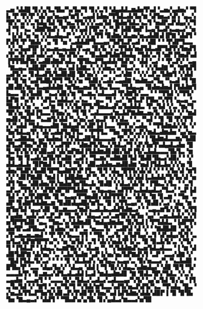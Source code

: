 ▃▅▝▟▟█▝▊▞▄▜▃▜▙▞▚▞▙▞▜▝▊▞▃▜▝▟▄▟▟▃▆▟▅▜▚▟▝▃▅▞▄▟▅▞▝▜▙▝▛▝▛▞▛▝▟▞▄▞▅▃▄▞▆▜▝▃▄▟▐▟▅▞▜▜▟▃▟▞▙▞▆▝▟▜▅▃▞▟▚▝▄▃▚▜▛▞▚▞▞▃▜▟▄▜▟▝█▝▅▃▜▜▞▞▞▃▄▜▟▝█▟▅▜▟▃▚▃▜▝▅▟▛▃▛▟▄▞▞▜▟▝▜▝▚▃▝▟▇▛▇▟▚▝▛▝▛▞▄▟▐▜▛▃▚▝▚▛▐▟▉▜▅▛▐▃▄▜▃▟▚▃▄▃▞▝▅▝▐▞▟▝▅▝▅▝▞▟▃▟▄▃▛▝▃▞▞▞▄▜▜▝▉▟▆▞▟▃▅▞▅▃▟▟▊▟▐▛▇▝▟▟▜▝▛▟▜▝▛▝▇▟▞▝▄▝▊▝▅▝▃▟▟▟▛▜▃▃▄▞▜▟▜▃▛▃▟▝▝▟▉▝▝▝▛▟▛▜▃▃▝▞▃▜▄▟▜▛▐▞▄▃▅▃▄▃▙▞▛▃▄▝▉▞▙▝▞▃▜▜▟▞▅▟▜▟▃▟▛▜▟▜▚▜▅▟▜▞▛▃▜▞▄▟▚▟▞▃▞▝▆▞▟▜▞▃▝▝▉▃▙▟▜▟▆▜▙▟▄▝▜▟▞▃▜▝▅▛▐▜▅▟▚▟▐▜▜▜▙▛▇▞▃▟▉▟▇▟▚▟▃▝█▜▙▃▛▜▄▟▟▞▜▟▚▞▝▟▟▝▃▞▝▝▛▃▛▞▝▃▄▝▇▃▄▃▚▟█▟▛▃▝▞▄▃▚▟▐▟▇▃▚▝▞▟▅▃▚▞▜▃▞▃▝▝▞▞▙▟▇▝▚▝▇▜▟▜▃▟▜▞▃▝▊▟▃▟▜▞▙▟▉▟█▝█▞▅▞▞▝▃▝▝▃▞▟▇▝▝▞▞▃▛▃▜▟▆▜▝▞▟▟▛▝█▝▆▝▄▟▜▟█▞▛▜▝▜▞▞▅▝▜▟▊▞▃▟▞▃▄▟▇▝▅▟▆▃▞▜▄▝▚▃▟▝▜▝▇▟▊▟▉▞▆▃▜▃▄▟▟▟▇▝▆▜▅▃▅▟▜▞▙▃▜▃▃▝▜▟▄▃▄▝▉▟▅▟▅▟▐▜▟▟▆▜▙▃▃▝▊▞▙▟▊▝▚▃▞▟▊▞▆▝▜▃▆▃▚▟▃▃▟▝▛▟▇▜▞▃▃▝▝▝▜▜▟▝▞▜▜▞▙▛▇▝▚▞▛▝▝▟▜▃▚▟▟▃▞▃▚▃▝▝▄▃▝▜▝▃▞▝▆▜▃▛▐▜▙▞▚▜▜▝▄▃▄▝▃▜▙▟▞▞▅▝▃▝▃▞▆▝▜▝▞▞▙▞▛▜▞▜▅▟▃▟▚▞▙▟▟▟▃▝▛▃▜▟▝▞▃▝▆▞▜▜▛▞▅▝█▟▐▜▃▃▜▜▅▞▄▝▜▝█▝▃▟▃▃▃▞▆▃▙▛▇▟▆▃▅▞▙▝▟▟▞▝▞▝▆▟▅▟▊▞▜▟▃▝▚▃▆▜▞▟▟▝▚▞▅▞▃▞▄▃▛▝▛▞▟▃▝▝▃▝▚▟▝▝▊▝█▝▛▞▛▜▞▞▚▟▟▝▜▟▄▃▃▟▇▝▇▟▄▟▚▞▟▛▐▟▐▃▃▝▛▜▚▞▃▟▄▝▝▜▜▟▆▟▞▞▙▝▞▜▅▜▟▃▄▜▚▝▟▞▃▟▟▜▄▜▜▃▝▝▛▜▜▃▝▜▅▝█▜▞▃▛▞▆▟▃▟▆▟▅▝▄▞▅▃▙▞▃▟▇▟▄▝▄▞▙▟▅▟▝▞▛▟▃▟▉▜▟▃▃▃▅▝▛▃▚▞▞▝▐▝█▟▆▟▃▃▆▞▜▟▉▟▜▃▟▜▅▞▚▛▇▝▞▃▟▜▛▝▝▟▆▟▜▞▙▃▚▜▟▃▞▜▝▟▚▜▅▜▚▟▄▟▃▟▅▝█▜▃▜▚▜▞▞▛▟▉▃▟▝▟▞▅▛▇▟▐▜▟▟▆▟▊▟▉▞▙▛▐▜▞▃▙▟▃▃▃▜▙▜▃▝▆▜▅▝▇▝▊▃▟▞▅▜▙▜▚▟▇▝▃▟▚▝▜▃▆▞▚▟▇▟▊▜▟▝█▟▊▜▙▃▞▟▉▞▝▝▞▟▟▃▟▃▙▝▉▛▇▟▝▝▊▞▜▝▜▞▝▟▉▃▟▟▅▃▆▟▉▟▆▝▅▟▐▜▟▃▙▞▞▞▅▝▊▟▅▞▜▟▛▞▙▟▊▜▛▜▄▟▇▜▚▛▐▜▃▝▊▜▝▟▄▝█▜▜▞▟▞▟▝▞▝▝▞▙▞▟▝▆▜▞▞▝▟▊▛▇▟▊▝▆▟▐▝▐▟█▟▇▃▛▝▚▝▚▝▞▞▜▝▟▞▟▟▐▃▙▟▟▞▜▞▙▞▟▝▅▟▜▝▇▃▝▟▉▟▅▞▛▞▆▟▅▜▅▜▙▃▙▝▉▟█▝▞▟▃▞▟▞▙▝▐▜▙▃▚▜▃▝▝▃▜▃▛▃▞▜▜▞▞▝▟▜▛▟▛▜▛▜▟▟▅▝▃▜▄▃▄▃▚▟▜▜▚▃▙▟▄▟▃▞▜▃▞▝▃▛▐▟▜▟▝▃▚▞▛▟█▜▙▝█▝▚▃▄▞▛▜▅▟▊▞▟▟▜▜▜▞▃▝▟▞▙▝▇▝▊▃▆▝▝▜▅▝▃▟▛▝▊▟▇▜▟▟▆▃▆▝▉▟▉▟▄▟█▞▆▜▃▝█▝▄▜▜▃▄▞▚▝▉▟▊▞▃▞▝▟▄▝▆▝▇▜▅▜▟▝▄▃▞▟▊▝▉▃▆▃▃▞▆▟▚▃▟▃▙▃▟▟▜▟▆▃▞▝▝▃▄▃▆▜▞▞▙▝▄▜▜▞▄▟▅▝▄▟▞▃▞▃▛▃▛▝▜▃▜▞▝▟▄▃▞▃▞▃▆▜▛▞▆▜▅▝▄▞▝▃▅▃▙▟▞▃▚▜▅▜▛▜▜▟▉▝▄▃▝▜▅▃▚▞▟▟▆▟▉▝▆▟▄▟▆▟▅▝▉▞▙▟▐▝▛▜▟▟▃▝▐▟▛▜▚▟▅▜▛▃▟▜▙▃▞▝▊▟▅▞▚▞▛▝▃▝▅▃▃▜▞▝▃▟▛▟▝▟▝▞▝▝▇▟█▟▉▝▄▜▞▞▛▃▅▃▅▃▅▟▝▝▛▝▛▞▙▃▃▜▜▝▝▜▙▝▃▞▙▝▄▜▟▜▄▞▃▜▝▟▚▟▄▞▙▜▝▃▅▜▃▞▙▛▇▜▛▜▚▞▚▝▅▝▅▜▟▝▃▜▝▟▞▞▅▟▞▛▐▞▃▝▉▝▉▃▙▜▞▃▝▞▜▞▜▝▐▜▟▃▛▝▐▟▄▃▚▃▆▛▇▞▞▝▟▃▅▝▚▝▚▜▟▟▆▟▚▃▅▜▟▃▟▃▃▝▐▝▆▝▟▟▉▜▟▛▇▝▟▞▅▞▝▃▝▃▙▞▙▟▆▝▄▛▐▞▅▞▅▞▙▛▇▟▚▜▝▃▛▝▃▃▞▟▇▝▞▝█▟▐▜▟▃▜▞▃▞▝▝▝▝▊▝▟▃▙▟▚▝▅▜▄▃▚▃▄▞▃▝▉▞▅▃▃▞▚▝▚▃▙▟▉▝█▜▙▞▛▝▃▃▝▟▄▞▙▞▞▝▟▃▄▝▟▟▐▝▜▝▉▞▞▟▄▃▚▟▆▟▄▞▝▟▉▝▉▜▝▜▞▃▃▃▙▜▚▝▊▃▆▃▞▟▜▃▟▃▟▟▐▃▟▝▆▟▄▟▆▟▊▝▇▝▉▟▃▜▛▞▜▟▃▝▞▃▚▃▄▟▅▝▃▃▅▜▝▝▃▃▃▜▞▃▜▟▃▞▃▟▃▞▃▟▃▃▄▞▚▜▞▝▄▞▄▜▟▝▊▞▄▝▐▜▃▜▄▜▟▝▞▝▇▜▝▃▚▞▜▞▜▝▚▜▟▞▆▜▃▃▚▟▜▞▅▃▛▟▜▞▚▃▝▜▚▟▄▝█▃▝▞▅▃▙▜▜▃▛▜▅▜▞▟▊▃▛▞▛▟▊▜▚▜▅▞▚▟▐▟▜▟▆▞▟▟▞▟▉▛▐▝▉▝▉▜▙▜▅▝▇▃▄▃▞▝▟▟▜▝▝▜▙▟▚▞▄▜▙▝▊▞▄▟▃▞▆▃▃▞▅▜▉
